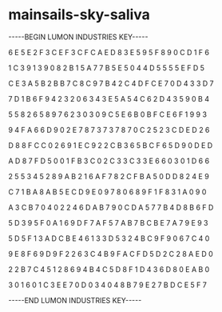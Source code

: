 # mainsails-sky-saliva

-----BEGIN LUMON INDUSTRIES KEY-----

6 E 5 E 2 F 3 C E F 3 C F C A E D 8 3 E 5 9 5 F 8 9 0 C D 1 F 6

1 C 3 9 1 3 9 0 8 2 B 1 5 A 7 7 B 5 E 5 0 4 4 D 5 5 5 5 E F D 5

C E 3 A 5 B 2 B B 7 C 8 C 9 7 B 4 2 C 4 D F C E 7 0 D 4 3 3 D 7

7 D 1 B 6 F 9 4 2 3 2 0 6 3 4 3 E 5 A 5 4 C 6 2 D 4 3 5 9 0 B 4

5 5 8 2 6 5 8 9 7 6 2 3 0 3 0 9 C 5 E 6 B 0 B F C E 6 F 1 9 9 3

9 4 F A 6 6 D 9 0 2 E 7 8 7 3 7 3 7 8 7 0 C 2 5 2 3 C D E D 2 6

D 8 8 F C C 0 2 6 9 1 E C 9 2 2 C B 3 6 5 B C F 6 5 D 9 0 D E D

A D 8 7 F D 5 0 0 1 F B 3 C 0 2 C 3 3 C 3 3 E 6 6 0 3 0 1 D 6 6

2 5 5 3 4 5 2 8 9 A B 2 1 6 A F 7 8 2 C F B A 5 0 D D 8 2 4 E 9

C 7 1 B A 8 A B 5 E C D 9 E 0 9 7 8 0 6 8 9 F 1 F 8 3 1 A 0 9 0

A 3 C B 7 0 4 0 2 2 4 6 D A B 7 9 0 C D A 5 7 7 B 4 D 8 B 6 F D

5 D 3 9 5 F 0 A 1 6 9 D F 7 A F 5 7 A B 7 B C B E 7 A 7 9 E 9 3

5 D 5 F 1 3 A D C B E 4 6 1 3 3 D 5 3 2 4 B C 9 F 9 0 6 7 C 4 0

9 E 8 F 6 9 D 9 F 2 2 6 3 C 4 B 9 F A C F D 5 D 2 C 2 8 A E D 0

2 2 B 7 C 4 5 1 2 8 6 9 4 B 4 C 5 D 8 F 1 D 4 3 6 D 8 0 E A B 0

3 0 1 6 0 1 C 3 E E 7 0 D 0 3 4 0 4 8 B 7 9 E 2 7 B D C E 5 F 7

-----END LUMON INDUSTRIES KEY-----
